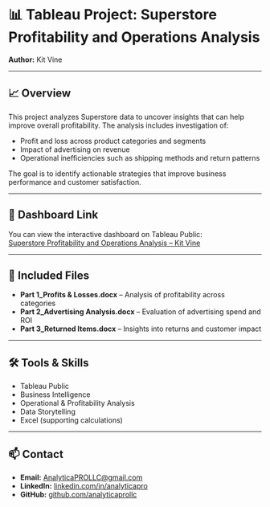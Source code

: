 # 📊 Tableau Project: Superstore Profitability and Operations Analysis  
**Author:** Kit Vine

---

## 📈 Overview

This project analyzes Superstore data to uncover insights that can help improve overall profitability. The analysis includes investigation of:

- Profit and loss across product categories and segments
- Impact of advertising on revenue
- Operational inefficiencies such as shipping methods and return patterns

The goal is to identify actionable strategies that improve business performance and customer satisfaction.

---

## 🔗 Dashboard Link

You can view the interactive dashboard on Tableau Public:  
[Superstore Profitability and Operations Analysis – Kit Vine](https://public.tableau.com/app/profile/kit.vine/viz/SuperstoreProfitabilityandOperationsAnalysis_KitVine/ScatterPlotAverageProfitAverageReturnRate)

---

## 📁 Included Files

- **Part 1_Profits & Losses.docx** – Analysis of profitability across categories  
- **Part 2_Advertising Analysis.docx** – Evaluation of advertising spend and ROI  
- **Part 3_Returned Items.docx** – Insights into returns and customer impact  

---

## 🛠️ Tools & Skills

- Tableau Public  
- Business Intelligence  
- Operational & Profitability Analysis  
- Data Storytelling  
- Excel (supporting calculations)  

---

## 📫 Contact

- **Email:** AnalyticaPROLLC@gmail.com  
- **LinkedIn:** [linkedin.com/in/analyticapro](https://linkedin.com/in/analyticapro)  
- **GitHub:** [github.com/analyticaprollc](https://github.com/analyticaprollc)
